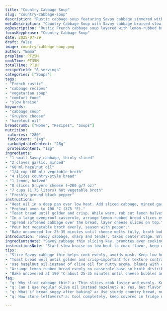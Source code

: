 ```yaml
---
title: "Country Cabbage Soup"
slug: "country-cabbage-soup"
description: "Rustic cabbage soup featuring Savoy cabbage simmered with garlic and chicken broth. Toasted country bread rubbed with lemon replaces the traditional garlic clove for a bright twist. Mature Gruyère cheese melts over bread layered with sautéed cabbage. Slow braising and oven baking combine flavors. Adapted timings slightly shorter to maintain crunch in cabbage. Olive oil swapped with hazelnut oil for nutty notes, chicken broth replaced with vegetable broth to lighten. Hearty, simple, layered textures. Served warm, comfort food with a subtle zing from lemon and the creaminess of cheese. The bread base soaks up broth creating bite and warmth."
metaDescription: "Country Cabbage Soup with Savoy cabbage braised slow, lemon-rubbed toasted bread, Gruyère cheese melted on top, hazelnut oil, and light vegetable broth."
ogDescription: "Rustic French cabbage soup layered with lemon-rubbed bread, Gruyère cheese, and nutty hazelnut oil. Warm, hearty, with fresh brightness from lemon."
focusKeyphrase: "Country Cabbage Soup"
date: 2025-07-29
draft: false
image: country-cabbage-soup.png
author: "Emma"
prepTime: PT25M
cookTime: PT35M
totalTime: PT1H
recipeYield: "6 servings"
categories: ["Soups"]
tags:
- "French rustic"
- "cabbage recipes"
- "vegetarian soup"
- "comfort food"
- "slow braise"
keywords:
- "cabbage soup"
- "Gruyère cheese"
- "hazelnut oil"
breadcrumb: ["Home", "Recipes", "Soups"]
nutrition: 
 calories: "280"
 fatContent: "14g"
 carbohydrateContent: "28g"
 proteinContent: "12g"
ingredients:
- "1 small Savoy cabbage, thinly sliced"
- "2 cloves garlic, minced"
- "60 ml hazelnut oil"
- "1/4 cup (60 ml) vegetable broth"
- "4 slices country-style bread"
- "1 lemon, halved"
- "8 slices Gruyère cheese (~200 g/7 oz)"
- "7 cups (1.75 liters) hot vegetable broth"
- "Freshly ground black pepper"
instructions:
- "Heat oil in a deep pan over low heat. Add sliced cabbage, minced garlic, 1/4 cup broth. Cover and braise gently, stirring occasionally, about 15 minutes until cabbage softens but still holds shape."
- "Preheat oven to 190 °C (375 °F)."
- "Toast bread until golden and crisp. While warm, rub cut lemon halves fully over toasted surfaces for a citrus aroma replacing the usual garlic rub."
- "In a large ovenproof casserole, arrange lemon-rubbed bread slices evenly on the bottom."
- "Spread softened cabbage over the bread, layer cheese slices on top."
- "Pour hot vegetable broth evenly, season with pepper."
- "Bake uncovered for 25-35 minutes until cheese melts fully, broth bubbles around edges, soup thickens slightly. Serve immediately while hot and melty."
introduction: "Savoy cabbage, sharp and tender, takes center stage. Braised slow, garlic and broth soften leaves but keep bite. Bread toasted until crusty transformed by lemon's sharp zest. Citrus rub instead of garlic pulls fresh brightness from caramelized bread. Gruyère comes in thick slices, melting over cabbage, rich and creamy. Hazelnut oil swaps into base, nutty undertones lurking beneath fragrant garlic. Vegetable broth lightens the dish, delicate instead of rustic meat stock. Oven baked follow-through, cheese bubbling, broth soaking into crunchy lemon zest-rubbed bread. Soup thick but light, melting but fresh. Comfort from heat and texture clash. Simple ingredients turned subtle with tweak, timing nudged for freshness, contrasting textures. Country style meets kitchen experiments, warm winter fare with sunny hint."
ingredientsNote: "Savoy cabbage thin slicing key, promotes even cooking. Garlic minced to release sharp aroma yet blend with oil. Hazelnut oil adds subtle nuttiness replacing generic olive oil, pairs well with cabbage's earthiness. Lemon rub on toasted bread adds unexpected brightness, replacing typical raw garlic fumigation with less harsh, fragrant citrus oils. Gruyère cheese melts smoothly and adds nuttiness aligning with hazelnut oil. Vegetable broth, not chicken, keeps soup light and suitable for varied diets without losing depth. Bread choice important—sturdy country-style bread holds well to broth soaking without turning mushy rapidly. Quantities adjusted down slightly to balance richness, account for hearty broth."
instructionsNote: "Start slow braise on low heat to coax flavor, keep cabbage tender yet firm for texture contrast with cheese layers. Toast bread robustly, rub lemon while hot to release zest oils into porous surface. Arrange bread in casserole evenly for consistent broth absorption. Layer cabbage over bread before cheese to trap flavor between bread and melty top. Pour broth last with seasoning to finish layering technique and maintain broth heat for oven melt. Bake uncovered to allow slight evaporation concentrating broth flavors without drying out cheese layer. Total cooking time reduced slightly to maintain fresh cabbage bite, prevent over softening. Serve immediately for best textural contrast and aromatic pop of fresh pepper."
tips:
- "Slice Savoy cabbage thin—helps cook evenly, avoids mush. Keep low heat when braising, slow simmer lets garlic infuse while cabbage softens but still crisp. Add 1/4 cup broth early to keep moisture, prevents drying out, releases flavors gently. Don’t rush this step, texture key here."
- "Toast bread well until golden and crisp—important for texture contrast. Rub lemon halves firmly while toast is hot, zest oils sink into bread surface, replacing harsh garlic rub with citrus freshness. Make sure to do this right after toasting or it won’t absorb well."
- "Use hazelnut oil instead of olive oil for nutty aroma, blends with cabbage’s earthiness. Heat oil gently too to avoid burning garlic or losing subtle flavors. Vegetable broth lightens dish but keep broth hot before pouring over layers to keep cheese melting smoothly in oven."
- "Arrange lemon-rubbed bread evenly on casserole base so broth distribution consistent. Layer softened cabbage on top, traps flavors between bread and cheese. Lay Gruyère slices thickly—melts evenly, creates creamy blanket. Broth added last preserves layering and prevents sogginess early."
- "Bake uncovered at 190 °C about 25-35 minutes until cheese bubbles and broth thickens slightly—keeps cabbage fresh, not overcooked. Serve immediately while layers distinct: crunchy lemon toast beneath, tender cabbage, melted cheese melting warmth. Watch oven carefully to prevent drying cheese edges."
faq:
- "q: Why slice cabbage thin? a: Thin slices cook faster and evenly. Keeps shape if gentle braise. Thick slices risk soggy or uneven cooking. Also helps flavors blend better with broth and garlic."
- "q: Can I use regular olive oil instead hazelnut? a: Yes, but flavor changes. Olive oil is more neutral, less nutty. Can be stronger if overheated. Hazelnut oil adds specific aroma better paired with cabbage and Gruyère."
- "q: What if bread soggy after baking? a: Use sturdy country bread, not soft sandwich loaf. Toast crisp, lemon rub right after toast helps. Bake uncovered so broth thickens, less liquid remains. Could try warming bread before layering too."
- "q: How store leftovers? a: Cool completely, keep covered in fridge up to 2 days. Bread might soften more then. Best reheated gently in oven not microwave to keep textures. Could freeze broth separately, but cheese texture may change."

---
```

